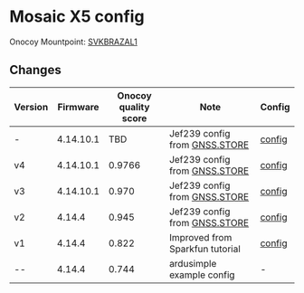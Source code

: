 # Mosaic X5 config
Onocoy Mountpoint: [SVKBRAZAL1](https://console.onocoy.com/explorer/info/SVKBRAZAL1)
## Changes

| Version    | Firmware | Onocoy quality score | Note |Config |
| -------- | -------- | ------- | ------- | ------- |
| - | 4.14.10.1 | TBD | Jef239 config from [GNSS.STORE](https://gnss.store/) | [config](https://github.com/grafik/mosaic-x5-config/commit/b9ce142aa5f264f0f2f2a4322342f5cf6daa80fe) |
| v4  | 4.14.10.1 | 0.9766 | Jef239 config from [GNSS.STORE](https://gnss.store/) | [config](https://github.com/grafik/mosaic-x5-config/commit/4320b64a7918cfc7099241f342e8b0f60e9b5061) |
| v3  | 4.14.10.1 | 0.970 | Jef239 config from [GNSS.STORE](https://gnss.store/) | [config](https://github.com/grafik/mosaic-x5-config/commit/6999605c1270fde3816aea01be7fde8c21da3daa) |
| v2  | 4.14.4 | 0.945 | Jef239 config from [GNSS.STORE](https://gnss.store/) | [config](https://github.com/grafik/mosaic-x5-config/commit/322ab93661703c8d1833209389b439a883868cf9) |
| v1  | 4.14.4 | 0.822 | Improved from Sparkfun tutorial | [config](https://github.com/grafik/mosaic-x5-config/commit/f60ba082da6f1c276e7de883f5e588cf089b9eb6) |
| --  | 4.14.4 | 0.744  | ardusimple example config | - |
